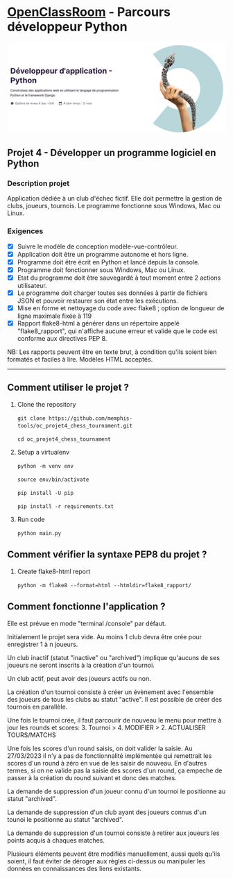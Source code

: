 # [OpenClassRoom](https://openclassrooms.com/) - Parcours développeur Python
![Screenshot](oc_parcours_dev_python.png)
## Projet 4 - Développer un programme logiciel en Python

### Description projet
Application dédiée à un club d'échec fictif. Elle doit permettre la gestion de clubs, joueurs, tournois.
Le programme fonctionne sous Windows, Mac ou Linux.

### Exigences
- [x] Suivre le modèle de conception modèle-vue-contrôleur.
- [x] Application doit être un programme autonome et hors ligne.
- [x] Programme doit être écrit en Python et lancé depuis la console.
- [x] Programme doit fonctionner sous Windows, Mac ou Linux.
- [x] Etat du programme doit être sauvegardé à tout moment entre 2 actions utilisateur.
- [x] Le programme doit charger toutes ses données à partir de fichiers JSON et pouvoir restaurer son état entre les exécutions.
- [x] Mise en forme et nettoyage du code avec flake8 ; option de longueur de ligne maximale fixée à 119
- [x] Rapport flake8-html à générer dans un répertoire appelé "flake8_rapport", qui n'affiche aucune erreur et valide que le code est conforme aux directives PEP 8.

NB: Les rapports peuvent être en texte brut, à condition qu'ils soient bien formatés et faciles à lire. Modèles HTML acceptés.

---

## Comment utiliser le projet ?
1. Clone the repository

      `git clone https://github.com/memphis-tools/oc_projet4_chess_tournament.git`

      `cd oc_projet4_chess_tournament`

2. Setup a virtualenv

      `python -m venv env`

      `source env/bin/activate`

      `pip install -U pip`

      `pip install -r requirements.txt`

3. Run code

      `python main.py`

## Comment vérifier la syntaxe PEP8 du projet ?
1. Create flake8-html report

      `python -m flake8 --format=html --htmldir=flake8_rapport/`

## Comment fonctionne l'application ?
Elle est prévue en mode "terminal /console" par défaut.

Initialement le projet sera vide. Au moins 1 club devra être crée pour enregistrer 1 à n joueurs.

Un club inactif (statut "inactive" ou "archived") implique qu'aucuns de ses joueurs ne seront inscrits à la création d'un tournoi.

Un club actif, peut avoir des joueurs actifs ou non.

La création d'un tournoi consiste à créer un évènement avec l'ensemble des joueurs de tous les clubs au statut "active". Il est possible de créer des tournois en parallèle.

Une fois le tournoi crée, il faut parcourir de nouveau le menu pour mettre à jour les rounds et scores: 3. Tournoi > 4. MODIFIER > 2. ACTUALISER TOURS/MATCHS

Une fois les scores d'un round saisis, on doit valider la saisie. Au 27/03/2023 il n'y a pas de fonctionnalité implémentée qui remettrait les scores d'un round à zéro en vue de les saisir de nouveau. En d'autres termes, si on ne valide pas la saisie des scores d'un round, ça empeche de passer à la création  du round suivant et donc des matches.

La demande de suppression d'un joueur connu d'un tournoi le positionne au statut "archived".

La demande de suppression d'un club ayant des joueurs connus d'un tounoi le positionne au statut "archived".

La demande de suppression d'un tournoi consiste à retirer aux joueurs les points acquis à chaques matches.

Plusieurs éléments peuvent être modifiés manuellement, aussi quels qu'ils soient, il faut éviter de déroger aux règles ci-dessus ou manipuler les données en connaissances des liens existants.
